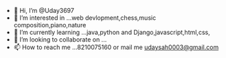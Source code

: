 - 👋 Hi, I’m @Uday3697
- 👀 I’m interested in ...web devlopment,chess,music composition,piano,nature
- 🌱 I’m currently learning ...java,python and  Django,javascript,html,css,
- 💞️ I’m looking to collaborate on ...
- 📫 How to reach me ...8210075160 or mail me udaysah0003@gmail.com

<!---
Uday3697/Uday3697 is a ✨ special ✨ repository because its `README.md` (this file) appears on your GitHub profile.
You can click the Preview link to take a look at your changes.
--->
